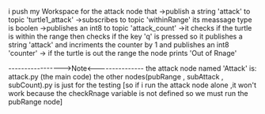 i push my Workspace for the attack node that 
	->publish a string 'attack' to topic 'turtle1_attack'
	->subscribes to topic 'withinRange' its meassage type is boolen
	->publishes an int8 to topic 'attack_count'
	->it checks if the turtle is within the range then checks if the key 'q' is pressed so 		  it publishes a string 'attack' and incriments the counter by 1 and publishes an int8 'counter'
	-> if the turtle is out the range the node prints 'Out of Rnage'
	
	
	
----------------->Note<---------------
the attack node named 'Attack' is: attack.py (the main code)
the other nodes(pubRange , subAttack , subCount).py is just for the testing
[so if i run the attack node alone ,it won't work because the checkRnage variable is not defined so we must run the pubRange node]
